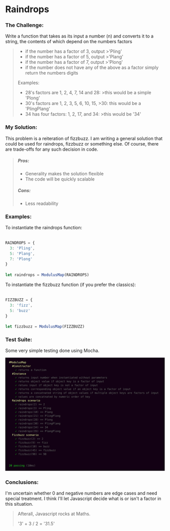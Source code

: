 # Raindrops

### The Challenge:

Write a function that takes as its input a number (n) and converts it to a string, the contents of which depend on the numbers factors

>- if the number has a factor of 3, output >'Pling'
>- if the number has a factor of 5, output >'Plang'
>- if the number has a factor of 7, output >'Plong'
>- if the number does not have any of the above as a factor simply return the numbers digits
>
>Examples:
>- 28's factors are 1, 2, 4, 7, 14 and 28: >this would be a simple 'Plong'
>- 30's factors are 1, 2, 3, 5, 6, 10, 15, >30: this would be a 'PlingPlang'
>- 34 has four factors: 1, 2, 17, and 34: >this would be '34'

### My Solution:

This problem is a reiteration of fizzbuzz. I am writing a general solution that could be used for raindrops, fizzbuzz or something else. Of course, there are trade-offs for any such decision in code.

>##### Pros:
>
>- Generality makes the solution flexible
>- The code will be quickly scalable
>
>##### Cons:
>
>- Less readability

### Examples:

To instantiate the raindrops function:

```javascript

RAINDROPS = {
  3: 'Pling',
  5: 'Plang',
  7: 'Plong'
}

let raindrops = ModulusMap(RAINDROPS)

```

To instantiate the fizzbuzz function (if you prefer the classics):


```javascript

FIZZBUZZ = {
  3: 'fizz',
  5: 'buzz'
}

let fizzbuzz = ModulusMap(FIZZBUZZ)

```

### Test Suite:

Some very simple testing done using Mocha.

![Test suite](https://raw.githubusercontent.com/rewitt94/Raindrops/master/screenshots/testsuite.png)

### Conclusions:

I'm uncertain whether 0 and negative numbers are edge cases and need special treatment. I think I'll let Javascript decide what is or isn't a factor in this situation.

> Afterall, Javascript rocks at Maths.
>
> '3' + 3 / 2 = '31.5'

